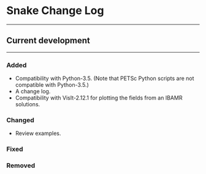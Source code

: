 # Snake Change Log

---

## Current development

---

### Added

* Compatibility with Python-3.5. (Note that PETSc Python scripts are not compatible with Python-3.5.)
* A change log.
* Compatibility with VisIt-2.12.1 for plotting the fields from an IBAMR solutions.

### Changed

* Review examples.

### Fixed


### Removed

